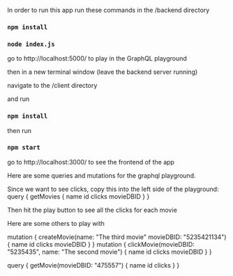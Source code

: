 In order to run this app run these commands in the /backend directory

### `npm install`

### `node index.js`

go to
http://localhost:5000/
to play in the GraphQL playground

then in a new terminal window (leave the backend server running)

navigate to the /client directory

and run

### `npm install`

then run

### `npm start`

go to
http://localhost:3000/
to see the frontend of the app

Here are some queries and mutations for the graphql playground.

Since we want to see clicks, copy this into the left side of the playground:
query {
  getMovies {
    name
    id
    clicks
    movieDBID
  }
}

Then hit the play button to see all the clicks for each movie

Here are some others to play with

mutation {
  createMovie(name: "The third movie" movieDBID: "5235421134") {
    name
    id
    clicks
    movieDBID
  }
}
mutation {
  clickMovie(movieDBID: "5235435", name: "The second movie") {
    name
    id
    clicks
    movieDBID
  }
}

query {
  getMovie(movieDBID: "475557") {
    name
    id
    clicks
  }
}

